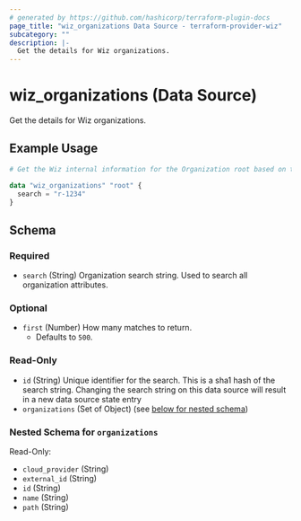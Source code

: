 ```yaml
---
# generated by https://github.com/hashicorp/terraform-plugin-docs
page_title: "wiz_organizations Data Source - terraform-provider-wiz"
subcategory: ""
description: |-
  Get the details for Wiz organizations.
---
```


# wiz_organizations (Data Source)

Get the details for Wiz organizations.

## Example Usage

```terraform
# Get the Wiz internal information for the Organization root based on the AWS Root ID

data "wiz_organizations" "root" {
  search = "r-1234"
}
```

<!-- schema generated by tfplugindocs -->
## Schema

### Required

- `search` (String) Organization search string. Used to search all organization attributes.

### Optional

- `first` (Number) How many matches to return.
    - Defaults to `500`.

### Read-Only

- `id` (String) Unique identifier for the search.  This is a sha1 hash of the search string. Changing the search string on this data source will result in a new data source state entry
- `organizations` (Set of Object) (see [below for nested schema](#nestedatt--organizations))

<a id="nestedatt--organizations"></a>
### Nested Schema for `organizations`

Read-Only:

- `cloud_provider` (String)
- `external_id` (String)
- `id` (String)
- `name` (String)
- `path` (String)


